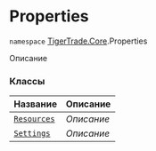 
# Properties

`namespace` [TigerTrade.Core](../TigerTrade.Core.md).Properties

Описание


### Классы
| Название | Описание |
| --- | --- |
| [`Resources`](./Properties/Resources.cs.md) | *Описание* |
| [`Settings`](./Properties/Settings.cs.md) | *Описание* |
